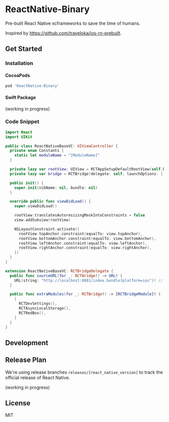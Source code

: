 # ReactNative-Binary

Pre-built React Native xcframeworks to save the time of humans.

Inspired by <https://github.com/traveloka/ios-rn-prebuilt>.

## Get Started

### Installation

#### CocoaPods

```rb
pod 'ReactNative-Binary'
```

#### Swift Package

(working in progress)

### Code Snippet

```swift
import React
import UIKit

public class ReactNativeBaseVC: UIViewController {
  private enum Constants {
    static let moduleName = "[ModuleName]"
  }

  private lazy var rootView: UIView = RCTAppSetupDefaultRootView(self.bridge, Constants.moduleName, [:])
  private lazy var bridge = RCTBridge(delegate: self, launchOptions: [:])

  public init() {
    super.init(nibName: nil, bundle: nil)
  }

  override public func viewDidLoad() {
    super.viewDidLoad()

    rootView.translatesAutoresizingMaskIntoConstraints = false
    view.addSubview(rootView)

    NSLayoutConstraint.activate([
      rootView.topAnchor.constraint(equalTo: view.topAnchor),
      rootView.bottomAnchor.constraint(equalTo: view.bottomAnchor),
      rootView.leftAnchor.constraint(equalTo: view.leftAnchor),
      rootView.rightAnchor.constraint(equalTo: view.rightAnchor),
    ])
  }
}

extension ReactNativeBaseVC: RCTBridgeDelegate {
  public func sourceURL(for _: RCTBridge!) -> URL! {
    URL(string: "http://localhost:8081/index.bundle?platform=ios")! // or your local JavaScript bundle file
  }

  public func extraModules(for _: RCTBridge!) -> [RCTBridgeModule]! {
    [
      RCTDevSettings(),
      RCTAsyncLocalStorage(),
      RCTRedBox(),
    ]
  }
}


```

## Development

## Release Plan

We're using release branches `releases/[react_native_version]` to track the official release of React Native.

(working in progress)


## License

MIT
